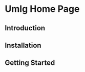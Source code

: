 Umlg Home Page
==============

Introduction
------------

Installation
------------

Getting Started
---------------
